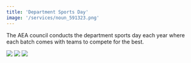 ```yaml
---
title: 'Department Sports Day'
image: '/services/noun_591323.png'
---
```


The AEA council conducts the department sports day each year where each batch comes with teams to compete for the best.

<img src="https://scontent.fmaa8-1.fna.fbcdn.net/v/t1.0-9/70957882_2320260754892232_8916415908235182080_n.jpg?_nc_cat=108&_nc_ohc=E2_cCCPtDxcAQmCy1xLSlQaXefrgBjP0Om8HtRpKLRa0d--iZAmIClCpw&_nc_ht=scontent.fmaa8-1.fna&oh=dc702b1171847cd8cda67c8e5d260f51&oe=5E94E500">

<img src="https://scontent.fmaa8-1.fna.fbcdn.net/v/t1.0-9/71803936_2320262458225395_785807886491058176_n.jpg?_nc_cat=107&_nc_ohc=6ZiaUu5BH_UAQkWmze5H9ahvkGaKvBNRtAy_GZPKBvOwtDXR-FrVv5xlw&_nc_ht=scontent.fmaa8-1.fna&oh=3bb0c51ae53c5f3faf70d9defc2cc971&oe=5EAD704D">

<img src="https://scontent.fmaa8-1.fna.fbcdn.net/v/t1.0-9/71520988_2320262378225403_2739650099272482816_n.jpg?_nc_cat=104&_nc_ohc=5trHdzd6lzoAQnSxNBXcN26FFOzaQ5MdDrNwt4wxOPLlwPlEf9R9Fe5YA&_nc_ht=scontent.fmaa8-1.fna&oh=5669630114328c3bbc12279717ba9445&oe=5EAD420D">

